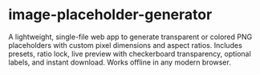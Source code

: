 # image-placeholder-generator
A lightweight, single-file web app to generate transparent or colored PNG placeholders with custom pixel dimensions and aspect ratios. Includes presets, ratio lock, live preview with checkerboard transparency, optional labels, and instant download. Works offline in any modern browser.
